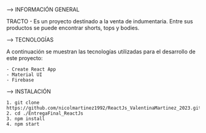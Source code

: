 --> INFORMACIÓN GENERAL

TRACTO - Es un proyecto destinado a la venta de indumentaria. Entre sus productos se puede encontrar shorts, tops y bodies. 

--> TECNOLOGÍAS

A continuación se muestran las tecnologías utilizadas para el desarrollo de este proyecto:

    - Create React App
    - Material UI
    - Firebase

--> INSTALACIÓN

    1. git clone https://github.com/nicolmartinez1992/ReactJs_ValentinaMartinez_2023.git
    2. cd ./EntregaFinal_ReactJs
    3. npm install
    4. npm start